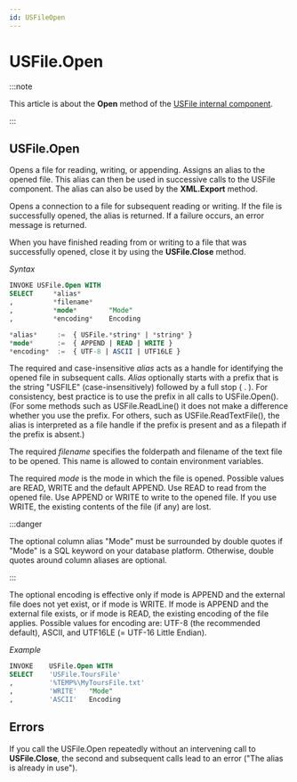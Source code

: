 ```yaml
---
id: USFileOpen
---
```


# USFile.Open




:::note

This article is about the **Open** method of the [USFile internal component](/docs/Extensions/USFile_internal_component).

:::

## **USFile.Open**

Opens a file for reading, writing, or appending. Assigns an alias to the opened file. This alias can then be used in successive calls to the USFile component. The alias can also be used by the **XML.Export** method.

Opens a connection to a file for subsequent reading or writing. If the file is successfully opened, the alias is returned. If a failure occurs, an error message is returned.

When you have finished reading from or writing to a file that was successfully opened, close it by using the **USFile.Close** method.

*Syntax*

```sql
INVOKE USFile.Open WITH
SELECT     *alias*
,          *filename*
,          *mode*        "Mode"
,          *encoding*    Encoding

*alias*     :=  { USFile.*string* | *string* }
*mode*      :=  { APPEND | READ | WRITE }
*encoding*  :=  { UTF-8 | ASCII | UTF16LE }
```

The required and case-insensitive *alias* acts as a handle for identifying the opened file in subsequent calls. *Alias* optionally starts with a prefix that is the string "USFILE" (case-insensitively) followed by a full stop ( . ). For consistency, best practice is to use the prefix in all calls to USFile.Open(). (For some methods such as USFile.ReadLine() it does not make a difference whether you use the prefix. For others, such as USFile.ReadTextFile(), the alias is interpreted as a file handle if the prefix is present and as a filepath if the prefix is absent.)

The required *filename* specifies the folderpath and filename of the text file to be opened. This name is allowed to contain environment variables.

The required *mode* is the mode in which the file is opened. Possible values are READ, WRITE and the default APPEND. Use READ to read from the opened file. Use APPEND or WRITE to write to the opened file. If you use WRITE, the existing contents of the file (if any) are lost.


:::danger

The optional column alias "Mode" must be surrounded by double quotes if "Mode" is a SQL keyword on your database platform. Otherwise, double quotes around column aliases are optional.

:::

The optional encoding is effective only if mode is APPEND and the external file does not yet exist, or if mode is WRITE. If mode is APPEND and the external file exists, or if mode is READ, the existing encoding of the file applies. Possible values for encoding are: UTF-8 (the recommended default), ASCII, and UTF16LE (= UTF-16 Little Endian).

*Example*

```sql
INVOKE    USFile.Open WITH
SELECT    'USFile.ToursFile'
,         '%TEMP%\MyToursFile.txt'
,         'WRITE'   "Mode"
,         'ASCII'   Encoding
```

## Errors

If you call the USFile.Open repeatedly without an intervening call to **USFile.Close**, the second and subsequent calls lead to an error ("The alias is already in use").

 